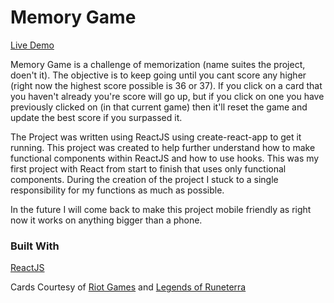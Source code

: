# Memory Game

[Live Demo](https://taylorjonestrt.github.io/memory-game/)

Memory Game is a challenge of memorization (name suites the project, doen't it). The objective is to keep going until you cant score any higher (right now the highest score possible is 36 or 37). If you click on a card that you haven't already you're score will go up, but if you click on one you have previously clicked on (in that current game) then it'll reset the game and update the best score if you surpassed it.



The Project was written using ReactJS using create-react-app to get it running. This project was created to help further understand how to make functional components within ReactJS and how to use hooks. This was my first project with React from start to finish that uses only functional components. During the creation of the project I stuck to a single responsibility for my functions as much as possible.



In the future I will come back to make this project mobile friendly as right now it works on anything bigger than a phone.



### Built With

[ReactJS](https://reactjs.org/)

Cards Courtesy of [Riot Games](https://www.riotgames.com/en) and [Legends of Runeterra](https://playruneterra.com/en-us/)